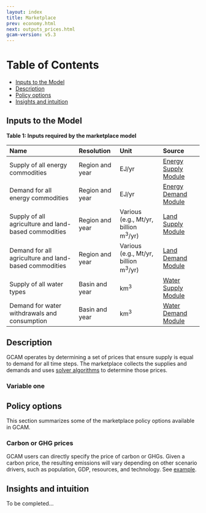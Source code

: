 ```yaml
---
layout: index
title: Marketplace
prev: economy.html
next: outputs_prices.html
gcam-version: v5.3 
---
```


# Table of Contents

- [Inputs to the Model](#inputs-to-the-model)
- [Description](#description)
- [Policy options](#policy-options)
- [Insights and intuition](#insights-and-intuition)

## Inputs to the Model
**Table 1: Inputs required by the marketplace model**

| Name | Resolution | Unit | Source |
| :--- | :--- | :--- | :--- |
| Supply of all energy commodities | Region and year  | EJ/yr | [Energy Supply Module](supply_energy.html) |
| Demand for all energy commodities | Region and year  | EJ/yr | [Energy Demand Module](demand_energy.html) |
| Supply of all agriculture and land-based commodities | Region and year  | Various (e.g., Mt/yr, billion m<sup>3</sup>/yr) | [Land Supply Module](supply_land.html) |
| Demand for all agriculture and land-based commodities | Region and year  | Various (e.g., Mt/yr, billion m<sup>3</sup>/yr) | [Land Demand Module](demand_land.html) |
| Supply of all water types | Basin and year  | km<sup>3</sup> | [Water Supply Module](supply_water.html) |
| Demand for water withdrawals and consumption | Basin and year  | km<sup>3</sup> | [Water Demand Module](demand_water.html) |

## Description

GCAM operates by determining a set of prices that ensure supply is equal to demand for all time steps. The marketplace collects the supplies and demands and uses [solver algorithms](solver.html) to determine those prices.

### Variable one

## Policy options 

This section summarizes some of the marketplace policy options available in GCAM. 

### Carbon or GHG prices

GCAM users can directly specify the price of carbon or GHGs. Given a carbon price, the resulting emissions will vary depending on other scenario drivers, such as population, GDP, resources, and technology. See [example](https://github.com/JGCRI/gcam-doc/blob/gh-pages/policies_examples.html#carbon-price).

## Insights and intuition

To be completed...
